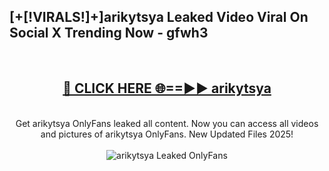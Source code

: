<h2>[+[!VIRALS!]+]arikytsya Leaked Video Viral On Social X Trending Now - gfwh3</h2>
<br>
<div align="center">
<h2><a href="https://libra.edu.pl?arikytsya" rel="nofollow">🔴 CLICK HERE 🌐==►► arikytsya</a></h2>
<br>
Get arikytsya OnlyFans leaked all content. Now you can access all videos and pictures of arikytsya OnlyFans. New Updated Files 2025!
<br>
<br>
<a href="https://libra.edu.pl?arikytsya" rel="nofollow" data-target="animated-image.originalLink"><img src="https://i.ibb.co.com/WyWwxjT/player-gif2.gif" alt="arikytsya Leaked OnlyFans" style="max-width: 100%; display: inline-block;" data-target="animated-image.originalImage"></a>
</div>
<br>